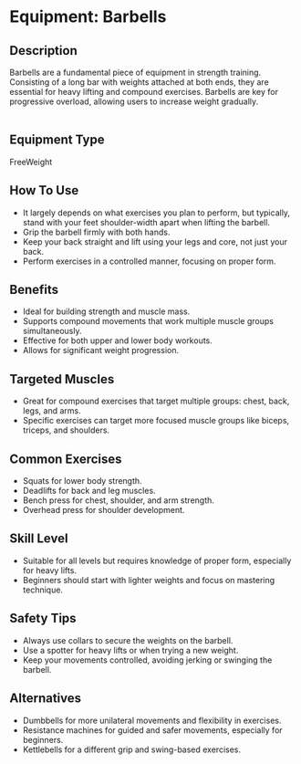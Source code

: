 # Equipment: Barbells

## Description
<div>Barbells are a fundamental piece of equipment in strength training. Consisting of a long bar with weights attached at both ends, they are essential for heavy lifting and compound exercises. Barbells are key for progressive overload, allowing users to increase weight gradually.</div><div><br></div>

## Equipment Type
FreeWeight

## How To Use
<ul><li>It largely depends on what exercises you plan to perform, but typically, stand with your feet shoulder-width apart when lifting the barbell.</li><li>Grip the barbell firmly with both hands.</li><li>Keep your back straight and lift using your legs and core, not just your back.</li><li>Perform exercises in a controlled manner, focusing on proper form.</li></ul>

## Benefits
<ul><li>Ideal for building strength and muscle mass.</li><li>Supports compound movements that work multiple muscle groups simultaneously.</li><li>Effective for both upper and lower body workouts.</li><li>Allows for significant weight progression.</li></ul>

## Targeted Muscles
<ul><li>Great for compound exercises that target multiple groups: chest, back, legs, and arms.</li><li>Specific exercises can target more focused muscle groups like biceps, triceps, and shoulders.</li></ul>

## Common Exercises
<ul><li>Squats for lower body strength.</li><li>Deadlifts for back and leg muscles.</li><li>Bench press for chest, shoulder, and arm strength.</li><li>Overhead press for shoulder development.</li></ul>

## Skill Level
<ul><li>Suitable for all levels but requires knowledge of proper form, especially for heavy lifts.</li><li>Beginners should start with lighter weights and focus on mastering technique.</li></ul>

## Safety Tips
<ul><li>Always use collars to secure the weights on the barbell.</li><li>Use a spotter for heavy lifts or when trying a new weight.</li><li>Keep your movements controlled, avoiding jerking or swinging the barbell.</li></ul>

## Alternatives
<ul><li>Dumbbells for more unilateral movements and flexibility in exercises.</li><li>Resistance machines for guided and safer movements, especially for beginners.</li><li>Kettlebells for a different grip and swing-based exercises.</li></ul>

